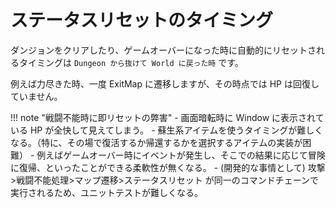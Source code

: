 ステータスリセットのタイミング
==========

ダンジョンをクリアしたり、ゲームオーバーになった時に自動的にリセットされるタイミングは `Dungeon から抜けて World に戻った時` です。

例えば力尽きた時、一度 ExitMap に遷移しますが、その時点では HP は回復していません。


!!! note "戦闘不能時に即リセットの弊害"
    - 画面暗転時に Window に表示されている HP が全快して見えてしまう。
    - 蘇生系アイテムを使うタイミングが難しくなる。（特に、その場で復活するか帰還するかを選択するアイテムの実装が困難）
    - 例えばゲームオーバー時にイベントが発生し、そこでの結果に応じて冒険に復帰、といったことができる柔軟性が無くなる。
    - (開発的な事情として) 攻撃>戦闘不能処理>マップ遷移>ステータスリセット が同一のコマンドチェーンで実行されるため、ユニットテストが難しくなる。

